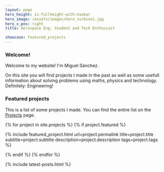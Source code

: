 ```yaml
---
layout: page
hero_height: is-fullheight-with-navbar
hero_image: /assets/images/hero_turbine1.jpg
hero_x_pos: right
title: Aerospace Eng. Student and Tech Enthusiast

showcase: featured_projects
---
```


### Welcome!

Welcome to my website! I'm Miguel Sánchez.

On this site you will find projects I made in the past as well as some usefull information about solving problems using maths, physics and technology.  
Definitely: Engineering!

### Featured projects

This is a list of some projects I made. You can find the entire list on the [Projects](/projects/) page.

{% for project in site.projects %}
{% if project.featured %}

{% include featured_project.html url=project.permalink title=project.title subtitle=project.subtitle description=project.description tags=project.tags %}

{% endif %}
{% endfor %}

{% include latest-posts.html %} 
